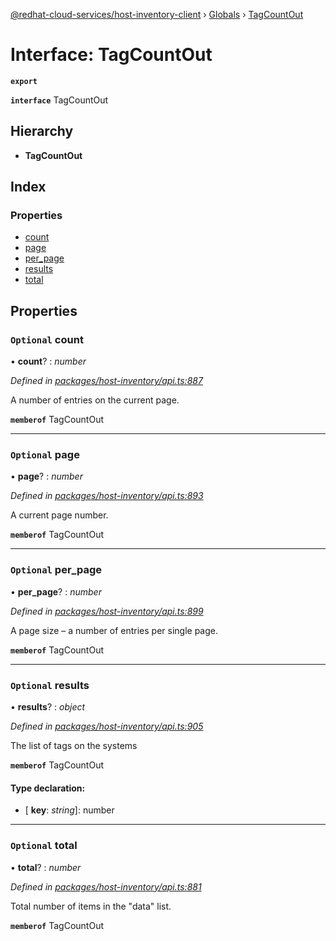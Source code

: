 [@redhat-cloud-services/host-inventory-client](../README.md) › [Globals](../globals.md) › [TagCountOut](tagcountout.md)

# Interface: TagCountOut

**`export`** 

**`interface`** TagCountOut

## Hierarchy

* **TagCountOut**

## Index

### Properties

* [count](tagcountout.md#optional-count)
* [page](tagcountout.md#optional-page)
* [per_page](tagcountout.md#optional-per_page)
* [results](tagcountout.md#optional-results)
* [total](tagcountout.md#optional-total)

## Properties

### `Optional` count

• **count**? : *number*

*Defined in [packages/host-inventory/api.ts:887](https://github.com/RedHatInsights/javascript-clients/blob/master/packages/host-inventory/api.ts#L887)*

A number of entries on the current page.

**`memberof`** TagCountOut

___

### `Optional` page

• **page**? : *number*

*Defined in [packages/host-inventory/api.ts:893](https://github.com/RedHatInsights/javascript-clients/blob/master/packages/host-inventory/api.ts#L893)*

A current page number.

**`memberof`** TagCountOut

___

### `Optional` per_page

• **per_page**? : *number*

*Defined in [packages/host-inventory/api.ts:899](https://github.com/RedHatInsights/javascript-clients/blob/master/packages/host-inventory/api.ts#L899)*

A page size – a number of entries per single page.

**`memberof`** TagCountOut

___

### `Optional` results

• **results**? : *object*

*Defined in [packages/host-inventory/api.ts:905](https://github.com/RedHatInsights/javascript-clients/blob/master/packages/host-inventory/api.ts#L905)*

The list of tags on the systems

**`memberof`** TagCountOut

#### Type declaration:

* \[ **key**: *string*\]: number

___

### `Optional` total

• **total**? : *number*

*Defined in [packages/host-inventory/api.ts:881](https://github.com/RedHatInsights/javascript-clients/blob/master/packages/host-inventory/api.ts#L881)*

Total number of items in the \"data\" list.

**`memberof`** TagCountOut
